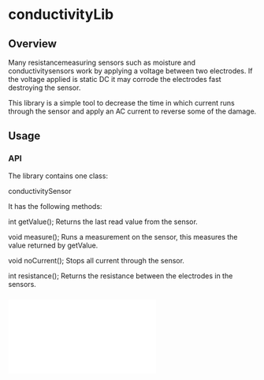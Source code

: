 # conductivityLib

## Overview

Many resistancemeasuring sensors such as moisture and conductivitysensors work by applying
a voltage between two electrodes.
If the voltage applied is static DC it may corrode the electrodes fast destroying the sensor.

This library is a simple tool to decrease the time in which current runs through the sensor
and apply an AC current to reverse some of the damage.


## Usage

### API

The library contains one class:

conductivitySensor

It has the following methods:

int getValue();
Returns the last read value from the sensor.

void measure();
Runs a measurement on the sensor, this measures the value returned by getValue.

void noCurrent();
Stops all current through the sensor.

int resistance();
Returns the resistance between the electrodes in the sensors.


### ![Schematics of sugested usage:](extras/circuit.pdf)
